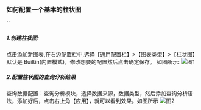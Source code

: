 ### 如何配置一个基本的柱状图

``

##### 1.创建柱状图:

点击添加新图表,在右边配置栏中,选择【通用配置栏】>【图表类型】>【柱状图】
默认是 Builtin(内置模式)，修改想要的配置然后点击确定保存。
如图所示:
![图1](/img/src/visulization/barPro/barPro1.png)

##### 2.配置柱状图的查询分析结果

查询数据配置：查询分析模块，选择数据来源，数据类型，然后添加查询分析语法，添加好后，点击右上角【应用】，就可以看到效果。如图所示
![图2](/img/src/visulization/barPro/barPro2.png)
